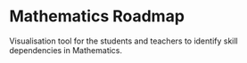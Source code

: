 # Mathematics Roadmap

Visualisation tool for the students and teachers to identify skill dependencies in Mathematics.
